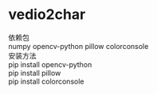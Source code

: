 # vedio2char
依赖包 <br>
numpy opencv-python pillow colorconsole<br>
安装方法<br>
pip install opencv-python<br>
pip install pillow<br>
pip install colorconsole<br>
